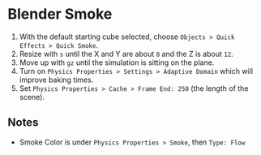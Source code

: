 # Blender Smoke

1. With the default starting cube selected, choose `Objects > Quick Effects > Quick Smoke`.
2. Resize with `s` until the X and Y are about `8` and the Z is about `12`.
3. Move up with `gz` until the simulation is sitting on the plane.
4. Turn on `Physics Properties > Settings > Adaptive Domain` which will improve baking times.
5. Set `Physics Properties > Cache > Frame End: 250` (the length of the scene).

## Notes

- Smoke Color is under `Physics Properties > Smoke`, then `Type: Flow`
